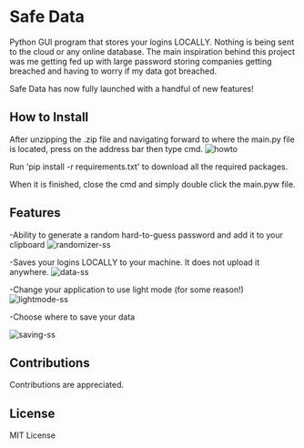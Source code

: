 # Safe Data


 Python GUI program that stores your logins LOCALLY. Nothing is being sent to the cloud or any online database. The main inspiration behind this project was me getting fed up with large password storing companies getting breached and having to worry if my data got breached. 

Safe Data has now fully launched with a handful of new features!


## How to Install 
After unzipping the .zip file and navigating forward to where the main.py file is located, press on the address bar then type cmd.
![howto](https://user-images.githubusercontent.com/15097797/207977194-3e161530-18eb-4beb-99d3-f19d815392e8.png)

Run 'pip install -r requirements.txt' to download all the required packages.

When it is finished, close the cmd and simply double click the main.pyw file.

## Features
-Ability to generate a random hard-to-guess password and add it to your clipboard
![randomizer-ss](https://user-images.githubusercontent.com/15097797/208266407-855d870d-600b-40c7-9e3a-9713fe384f5c.png)


-Saves your logins LOCALLY to your machine. It does not upload it anywhere.
![data-ss](https://user-images.githubusercontent.com/15097797/208266440-90f0823c-4430-4230-89cd-842d8ec0bd72.png)

-Change your application to use light mode (for some reason!)
![lightmode-ss](https://user-images.githubusercontent.com/15097797/208319961-735d26ab-87f3-42ae-aa48-efa21d792bf2.png)


-Choose where to save your data


![saving-ss](https://user-images.githubusercontent.com/15097797/208320068-7ea508b8-721e-44c1-9962-eb533a716871.png)

## Contributions
Contributions are appreciated.
## License
MIT License